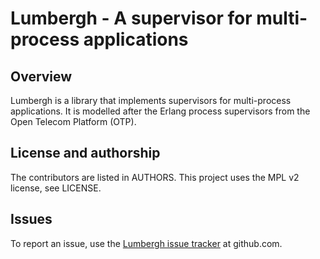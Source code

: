 # Lumbergh - A supervisor for multi-process applications

## Overview

Lumbergh is a library that implements supervisors for multi-process applications. It is modelled after the Erlang process supervisors from the Open Telecom Platform (OTP).

## License and authorship

The contributors are listed in AUTHORS. This project uses the MPL v2 license, see LICENSE.

## Issues

To report an issue, use the [Lumbergh issue tracker](https://github.com/radupopescu/lumbergh/issues) at github.com.


